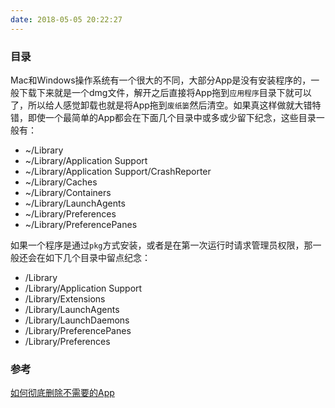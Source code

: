 ```yaml
---
date: 2018-05-05 20:22:27
---
```


### 目录

Mac和Windows操作系统有一个很大的不同，大部分App是没有安装程序的，一般下载下来就是一个dmg文件，解开之后直接将App拖到`应用程序`目录下就可以了，所以给人感觉卸载也就是将App拖到`废纸篓`然后清空。如果真这样做就大错特错，即使一个最简单的App都会在下面几个目录中或多或少留下纪念，这些目录一般有：

- ~/Library
- ~/Library/Application Support
- ~/Library/Application Support/CrashReporter
- ~/Library/Caches
- ~/Library/Containers
- ~/Library/LaunchAgents
- ~/Library/Preferences
- ~/Library/PreferencePanes

如果一个程序是通过`pkg`方式安装，或者是在第一次运行时请求管理员权限，那一般还会在如下几个目录中留点纪念：

- /Library
- /Library/Application Support
- /Library/Extensions
- /Library/LaunchAgents
- /Library/LaunchDaemons
- /Library/PreferencePanes
- /Library/Preferences

### 参考

[如何彻底删除不需要的App](https://segmentfault.com/a/1190000005035742)

 

